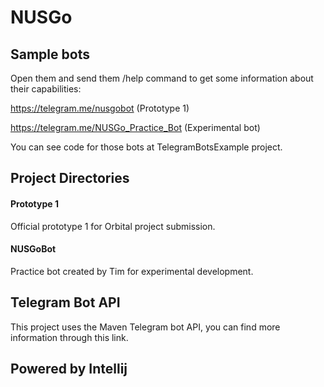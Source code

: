 # NUSGo

## Sample bots
Open them and send them /help command to get some information about their capabilities:

https://telegram.me/nusgobot (Prototype 1)

https://telegram.me/NUSGo_Practice_Bot (Experimental bot)

You can see code for those bots at TelegramBotsExample project.

## Project Directories
#### Prototype 1
Official prototype 1 for Orbital project submission.
#### NUSGoBot
Practice bot created by Tim for experimental development.

## Telegram Bot API
This project uses the Maven Telegram bot API, you can find more information through this link.

## Powered by Intellij
